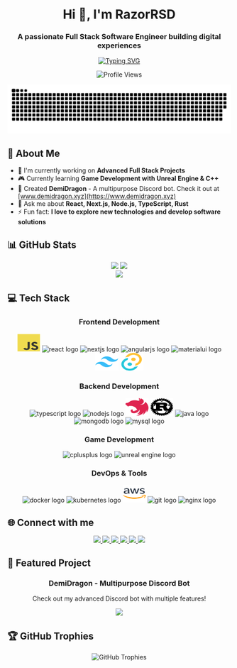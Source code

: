 <h1 align="center">Hi 👋, I'm RazorRSD</h1>
<h3 align="center">A passionate Full Stack Software Engineer building digital experiences</h3>

<!-- Typing SVG -->
<p align="center">
  <a href="https://git.io/typing-svg"><img src="https://readme-typing-svg.demolab.com?font=Fira+Code&size=22&pause=1000&center=true&vCenter=true&random=false&width=440&lines=Full+Stack+Software+Engineer;Game+Developer+In+Training;Experienced+UI%2FUX+Designer;5%2B+Years+of+Coding+Experience;Always+Learning+New+Things" alt="Typing SVG" /></a>
</p>

<!-- Profile Views Counter -->
<p align="center"> 
  <img src="https://komarev.com/ghpvc/?username=razorrsd&label=Profile%20views&color=0e75b6&style=flat" alt="Profile Views" />
</p>

<!-- Activity Snake -->
<div align="center">
  <picture>
    <source media="(prefers-color-scheme: dark)" srcset="https://github.com/RazorRSD/RazorRSD/blob/output/github-snake-dark.svg" />
    <source media="(prefers-color-scheme: light)" srcset="https://github.com/RazorRSD/RazorRSD/blob/output/github-snake.svg" />
    <img alt="github contribution grid snake animation" src="https://github.com/RazorRSD/RazorRSD/blob/output/github-snake.svg" />
  </picture>
</div>

<!-- About Me Section -->
## 🚀 About Me
- 🔭 I'm currently working on **Advanced Full Stack Projects**
- 🎮 Currently learning **Game Development with Unreal Engine & C++**
- 🤖 Created **DemiDragon** - A multipurpose Discord bot. Check it out at [www.demidragon.xyz](https://www.demidragon.xyz)
- 💬 Ask me about **React, Next.js, Node.js, TypeScript, Rust**
- ⚡ Fun fact: **I love to explore new technologies and develop software solutions**

<!-- GitHub Stats -->
## 📊 GitHub Stats
<div align="center">
  <img height="180em" src="https://github-readme-stats.vercel.app/api?username=RazorRSD&show_icons=true&theme=github_dark&hide_border=true&include_all_commits=true&count_private=true"/>
  <img height="180em" src="https://github-readme-streak-stats.herokuapp.com/?user=razorrsd&theme=github-dark&hide_border=true"/>
</div>

<!-- Most Used Languages -->
<div align="center">
  <img height="180em" src="https://github-readme-stats.vercel.app/api/top-langs/?username=RazorRSD&layout=compact&theme=github_dark&hide_border=true&langs_count=8"/>
</div>

<!-- Skills Section -->
## 💻 Tech Stack
<div align="center">
  <h3>Frontend Development</h3>
  <img src="https://github.com/devicons/devicon/blob/v2.16.0/icons/javascript/javascript-original.svg" height="40" width="52" alt="javascript logo"/>
  <img src="https://cdn.jsdelivr.net/gh/devicons/devicon/icons/react/react-original.svg" height="40" width="52" alt="react logo"/>
  <img src="https://cdn.jsdelivr.net/gh/devicons/devicon/icons/nextjs/nextjs-original.svg" height="40" width="52" alt="nextjs logo"/>
  <img src="https://cdn.jsdelivr.net/gh/devicons/devicon/icons/angularjs/angularjs-original.svg" height="40" width="52" alt="angularjs logo"/>
  <img src="https://cdn.jsdelivr.net/gh/devicons/devicon/icons/materialui/materialui-original.svg" height="40" width="52" alt="materialui logo"/>
  <img src="https://github.com/devicons/devicon/blob/v2.16.0/icons/tailwindcss/tailwindcss-original.svg" height="40" width="52" alt="tailwind logo"/>
  <img src="https://github.com/devicons/devicon/blob/v2.16.0/icons/tauri/tauri-original.svg" height="40" width="52" alt="tauri logo"/>

  <h3>Backend Development</h3>
  <img src="https://cdn.jsdelivr.net/gh/devicons/devicon/icons/typescript/typescript-original.svg" height="40" width="52" alt="typescript logo"/>
  <img src="https://cdn.jsdelivr.net/gh/devicons/devicon/icons/nodejs/nodejs-original.svg" height="40" width="52" alt="nodejs logo"/>
  <img src="https://github.com/devicons/devicon/blob/v2.16.0/icons/nestjs/nestjs-original.svg" height="40" width="52" alt="nestjs logo"/>
  <img src="https://github.com/devicons/devicon/blob/v2.16.0/icons/rust/rust-original.svg" height="40" width="52" alt="rust logo"/>
  <img src="https://cdn.jsdelivr.net/gh/devicons/devicon/icons/java/java-original.svg" height="40" width="52" alt="java logo"/>
  <img src="https://cdn.jsdelivr.net/gh/devicons/devicon/icons/mongodb/mongodb-original.svg" height="40" width="52" alt="mongodb logo"/>
  <img src="https://cdn.jsdelivr.net/gh/devicons/devicon/icons/mysql/mysql-original.svg" height="40" width="52" alt="mysql logo"/>

  <h3>Game Development</h3>
  <img src="https://cdn.jsdelivr.net/gh/devicons/devicon/icons/cplusplus/cplusplus-original.svg" height="40" width="52" alt="cplusplus logo"/>
  <img src="https://raw.githubusercontent.com/kenangundogan/fontisto/036b7eca71aab1bef8e6a0518f7329f13ed62f6b/icons/svg/brand/unreal-engine.svg" height="40" width="52" alt="unreal engine logo"/>

  <h3>DevOps & Tools</h3>
  <img src="https://cdn.jsdelivr.net/gh/devicons/devicon/icons/docker/docker-original.svg" height="40" width="52" alt="docker logo"/>
  <img src="https://cdn.jsdelivr.net/gh/devicons/devicon/icons/kubernetes/kubernetes-plain.svg" height="40" width="52" alt="kubernetes logo"/>
  <img src="https://github.com/devicons/devicon/blob/v2.16.0/icons/amazonwebservices/amazonwebservices-original-wordmark.svg" height="40" width="52" alt="aws logo"/>
  <img src="https://cdn.jsdelivr.net/gh/devicons/devicon/icons/git/git-original.svg" height="40" width="52" alt="git logo"/>
  <img src="https://cdn.jsdelivr.net/gh/devicons/devicon/icons/nginx/nginx-original.svg" height="40" width="52" alt="nginx logo"/>
</div>

<!-- Social Links -->
## 🌐 Connect with me
<div align="center">
  <a href="https://www.youtube.com/RazorRSD" target="_blank">
    <img src="https://img.shields.io/badge/YouTube-FF0000?style=for-the-badge&logo=youtube&logoColor=white" target="_blank">
  </a>
  <a href="https://www.facebook.com/RZRRSD" target="_blank">
    <img src="https://img.shields.io/badge/Facebook-1877F2?style=for-the-badge&logo=facebook&logoColor=white" target="_blank">
  </a>
  <a href="https://www.twitch.tv/razorrsd" target="_blank">
    <img src="https://img.shields.io/badge/Twitch-9146FF?style=for-the-badge&logo=twitch&logoColor=white" target="_blank">
  </a>
  <a href="https://www.instagram.com/rsd_razor/" target="_blank">
    <img src="https://img.shields.io/badge/Instagram-E4405F?style=for-the-badge&logo=instagram&logoColor=white" target="_blank">
  </a>
  <a href="https://discord.gg/y6UxtCBXcy" target="_blank">
    <img src="https://img.shields.io/badge/Discord-7289DA?style=for-the-badge&logo=discord&logoColor=white" target="_blank">
  </a>
  <a href="https://linkedin.com/in/your-linkedin" target="_blank">
    <img src="https://img.shields.io/badge/LinkedIn-0077B5?style=for-the-badge&logo=linkedin&logoColor=white" target="_blank">
  </a>
</div>

<!-- Project Highlight -->
## 🤖 Featured Project
<div align="center">
  <h3>DemiDragon - Multipurpose Discord Bot</h3>
  <p>Check out my advanced Discord bot with multiple features!</p>
  <a href="https://www.demidragon.xyz" target="_blank">
    <img src="https://img.shields.io/badge/Visit_Website-DemiDragon-5865F2?style=for-the-badge&logo=discord&logoColor=white">
  </a>
</div>

<!-- Trophies -->
## 🏆 GitHub Trophies
<div align="center">
  <img src="https://github-profile-trophy.vercel.app/?username=RazorRSD&theme=darkhub&no-frame=true&no-bg=false&margin-w=4&row=1" alt="GitHub Trophies"/>
</div>

